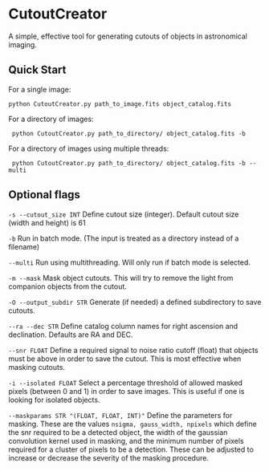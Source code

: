 # CutoutCreator
A simple, effective tool for generating cutouts of objects in astronomical imaging. 

## Quick Start

For a single image:

```python CutoutCreator.py path_to_image.fits object_catalog.fits```

For a directory of images:

``` python CutoutCreator.py path_to_directory/ object_catalog.fits -b```

For a directory of images using multiple threads:

``` python CutoutCreator.py path_to_directory/ object_catalog.fits -b --multi```

## Optional flags

```-s --cutout_size INT``` Define cutout size (integer). Default cutout size (width and height) is 61

```-b``` Run in batch mode. (The input is treated as a directory instead of a filename)

```--multi``` Run using multithreading. Will only run if batch mode is selected.

```-m --mask``` Mask object cutouts. This will try to remove the light from companion objects from the cutout.

```-O --output_subdir STR``` Generate (if needed) a defined subdirectory to save cutouts. 

```--ra --dec STR``` Define catalog column names for right ascension and declination. Defaults are RA and DEC.

```--snr FLOAT``` Define a required signal to noise ratio cutoff (float) that objects must be above in order to save the cutout. This is most effective when masking cutouts.

```-i --isolated FLOAT``` Select a percentage threshold of allowed masked pixels (between 0 and 1) in order to save images. This is useful if one is looking for isolated objects. 

```--maskparams STR "(FLOAT, FLOAT, INT)"``` Define the parameters for masking. These are the values ```nsigma, gauss_width, npixels``` which define the snr required to be a detected object, the width of the gaussian convolution kernel used in masking, and the minimum number of pixels required for a cluster of pixels to be a detection. These can be adjusted to increase or decrease the severity of the masking procedure.
